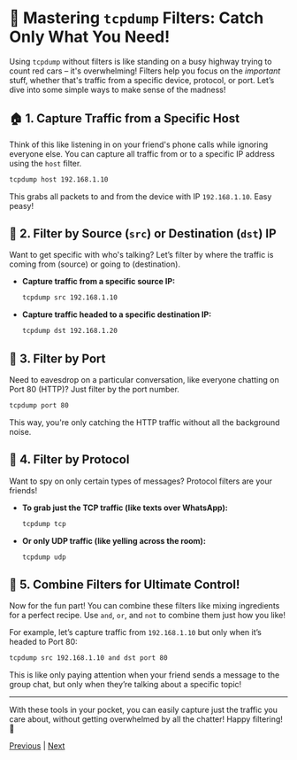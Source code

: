# 🚦 **Mastering `tcpdump` Filters: Catch Only What You Need!**

Using `tcpdump` without filters is like standing on a busy highway trying to count red cars – it's overwhelming! Filters help you focus on the *important* stuff, whether that's traffic from a specific device, protocol, or port. Let’s dive into some simple ways to make sense of the madness!

## 🏠 **1. Capture Traffic from a Specific Host**
Think of this like listening in on your friend's phone calls while ignoring everyone else. You can capture all traffic from or to a specific IP address using the `host` filter.
```bash
tcpdump host 192.168.1.10
```
This grabs all packets to and from the device with IP `192.168.1.10`. Easy peasy!

## 🚀 **2. Filter by Source (`src`) or Destination (`dst`) IP**
Want to get specific with who's talking? Let’s filter by where the traffic is coming from (source) or going to (destination). 

- **Capture traffic from a specific source IP:**
   ```bash
   tcpdump src 192.168.1.10
   ```
- **Capture traffic headed to a specific destination IP:**
   ```bash
   tcpdump dst 192.168.1.20
   ```

## 🔌 **3. Filter by Port**
Need to eavesdrop on a particular conversation, like everyone chatting on Port 80 (HTTP)? Just filter by the port number.
```bash
tcpdump port 80
```
This way, you're only catching the HTTP traffic without all the background noise.

## 📡 **4. Filter by Protocol**
Want to spy on only certain types of messages? Protocol filters are your friends!

- **To grab just the TCP traffic (like texts over WhatsApp):**
   ```bash
   tcpdump tcp
   ```
- **Or only UDP traffic (like yelling across the room):**
   ```bash
   tcpdump udp
   ```

## 🧩 **5. Combine Filters for Ultimate Control!**
Now for the fun part! You can combine these filters like mixing ingredients for a perfect recipe. Use `and`, `or`, and `not` to combine them just how you like!

For example, let’s capture traffic from `192.168.1.10` but only when it’s headed to Port 80:
```bash
tcpdump src 192.168.1.10 and dst port 80
```
This is like only paying attention when your friend sends a message to the group chat, but only when they’re talking about a specific topic!

---

With these tools in your pocket, you can easily capture just the traffic you care about, without getting overwhelmed by all the chatter! Happy filtering! 🎉

[Previous](tcpdump_flags_decoded.md) | [Next](saving_tcpdump_output.md)